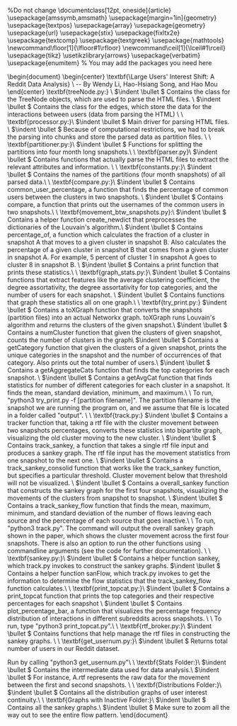 %Do not change 
\documentclass[12pt, oneside]{article}
\usepackage{amssymb,amsmath}
\usepackage[margin=1in]{geometry}
\usepackage{textpos}
\usepackage{array}
\usepackage{geometry}
\usepackage{url}
\usepackage{stix}
\usepackage{fixltx2e}
\usepackage{textcomp}
\usepackage{textgreek}
\usepackage{mathtools}
\newcommand\floor[1]{\lfloor#1\rfloor}
\newcommand\ceil[1]{\lceil#1\rceil}
\usepackage{tikz}
\usetikzlibrary{arrows}
\usepackage{verbatim}
\usepackage{enumitem}
% You may add the packages you need here



\begin{document}
\begin{center}
\textbf{\Large Users' Interest Shift: A Reddit Data Analysis} \\
-- By Wendy Li, Hao-Hsiang Song, and Hao Mou
\end{center} 
\textbf{treeNode.py:} \\
$\indent \bullet           $   Contains the class for the TreeNode objects, which are used to parse the HTML files. \\
$\indent \bullet           $   Contains the class for the edges, which store the data for the interactions between users (data from parsing the HTML) \\
\\
\textbf{processor.py:}\\
$\indent \bullet           $   Main driver for parsing HTML files. \\
$\indent \bullet           $   Because of computational restrictions, we had to break the parsing into chunks and store the parsed data as partition files. \\
\\
\textbf{partitioner.py:}\\
$\indent \bullet           $   Functions for splitting the partitions into four month long snapshots.\\
\\
\textbf{parser.py}\\
$\indent \bullet           $   Contains functions that actually parse the HTML files to extract the relevant attributes and information. \\
\\
\textbf{constants.py:}\\
$\indent \bullet           $   Contains the names of the partitions (four month snapshots) of all parsed data.\\
\\
\textbf{compare.py:}\\
$\indent \bullet           $   Contains common\_user\_percentage, a function that finds the percentage of common users between the clusters in two snapshots.
\\
$\indent \bullet           $   Contains compare, a function that prints out the usernames of the common users in two snapshots.\\
\\
\textbf{movement\_btw\_snapshots.py}:\\
$\indent \bullet           $   Contains a helper function create\_newdict that preprocesses the dictionaries of the Louvain's algorithm.\\
$\indent \bullet           $   Contains percentage\_of, a function which calculates the fraction of a cluster in snapshot A that moves to a given cluster in snapshot B. Also calculates the percentage of a given cluster in snapshot B that comes from a given cluster in snapshot A. For example, 5 percent of cluster 1 in snapshot A goes to cluster 8 in snapshot B. \\
$\indent \bullet           $   Contains a print function that prints these statistics.\\
\\
\textbf{graph\_stats.py:}\\
$\indent \bullet           $   Contains functions that extract features like the average clustering coefficient, the degree assortativity, the degree assortativity for top categories, and the number of users for each snapshot. \\
$\indent \bullet           $   Contains functions that graph these statistics all on one graph.\\
\\
\textbf{try\_print.py:}
$\indent \bullet           $   Contains a toXGraph function that converts the snapshots (partition files) into an actual Networkx graph. toXGraph runs Louvain's algorithm and returns the clusters of the given snapshot.\\
$\indent \bullet           $   Contains a numCluster function that given the clusters of  given snapshot, counts the number of clusters in the graph\\
$\indent \bullet           $   Contains a getCategory function that given the clusters of a given snapshot, prints the unique categories in the snapshot and the number of occurrences of that category. Also prints out the total number of users.\\
$\indent \bullet           $   Contains a getAggregateCats function that finds the top categories for each snapshot.
\\
$\indent \bullet           $   Contains a getAvgCat function that finds statistics for number of different categories for each cluster in a snapshot. It finds the mean, standard deviation, minimum, and maximum.\\ \\
To run, "python3 try\_print.py -f [partition filename]". The partition filename is the snapshot we are running the program on, and we assume that file is located in a folder called "output".
\\
\\
\textbf{track.py:}
$\indent \bullet           $   Contains a tracker function that, taking a rtf file with the cluster movement between two snapshots percentages, converts these statistics into  bipartite graph, visualizing the old cluster moving to the new cluster. \\
$\indent \bullet           $   Contains track\_sankey, a function that takes a single rtf file input and produces a sankey graph. The rtf file input has the movement statistics from one snapshot to the next one. \\
$\indent \bullet           $   Contains a track\_sankey\_consolid function that works like the track\_sankey function, but specifies a particular threshold. Cluster movement below that threshold will not be visualized. \\
$\indent \bullet           $   Contains a overall\_sankey function that constructs the sankey graph for the first four snapshots, visualizing the movements of the clusters from snapshot to snapshot. \\
$\indent \bullet           $   Contains a track\_sankey\_flow function that finds the mean, maximum, minimum, and standard deviation of the number of flows leaving each source and the percentage of each source that goes inactive.\\
\\
To run, "python3 track.py". The command will output the overall sankey graph shown in the paper, which shows the cluster movement across the first four snapshots. There is also an option to run the other functions using commandline arguments (see the code for further documentation). \\
\\
\textbf{sankey.py:}\\
$\indent \bullet           $   Contains a helper function sankey, which track.py invokes to construct the sankey graphs.
$\indent \bullet           $   Contains a helper function sanFlow, which track.py invokes to get the information to determine the flow statistics that the track\_sankey\_flow function calculates.\\
\\
\textbf{print\_topcat.py:}\\
$\indent \bullet           $   Contains a print\_topcat function that prints the top categories and their respective percentages for each snapshot \\
$\indent \bullet           $   Contains plot\_percentage\_bar, a function that visualizes the percentage frequency distribution of  interactions in different subreddits across snapshots. \\
\\
To run, type "python3 print\_topcat.py".\\
\\
\textbf{rtf\_broker.py:}\\
$\indent \bullet           $   Contains functions that help manage the rtf files in constructing the sankey graphs. \\
\\
\textbf{get\_usernum.py:}\\
$\indent \bullet           $   Returns total number of users in our Reddit dataset.

Run by calling "python3 get\_usernum.py"\\
\\
\textbf{Stats Folder:}\\
$\indent \bullet           $   Contains the intermediate data used for data analysis.\\
$\indent \bullet           $   For instance, A.rtf represents the raw data for the movement between the first and second snapshots.
\\
\\
\textbf{Distributions Folder:}\\
$\indent \bullet           $   Contains all the distribution graphs of user interest continuity.\\
\\
\textbf{Graphs with Inactive Folder:}\\
$\indent \bullet           $   Contains all the sankey graphs.\\
$\indent \bullet           $   Make sure to zoom all the way out to see the entire flow pattern.
\end{document}


